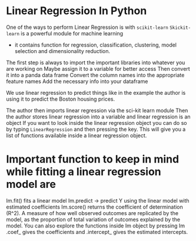 # Linear Regression In Python

One of the ways to perform Linear Regression is with `scikit-learn`
`Skickit-learn` is a powerful module for machine learning
- it contains function for regression, classification, clustering, model selection and dimensionality reduction.

The first step is always to import the important libraries into whatever you are working on
Maybe assign it to a variable for better access
Then convert it into a panda data frame
Convert the column names into the appropriate feature names
Add the necessary info into your dataframe 

We use linear regression to predict things like in the example the author is using it to predict the Boston housing prices.

The author then imports linear regression via the sci-kit learn module
Then the author stores linear regression into a variable and linear regression is an object
If you want to look inside the linear regression object you can do so by typing `LinearRegression` and then pressing the <tab> key. This will give you a list of functions available inside a linear regression object.

# Important function to keep in mind while fitting a linear regression model are 
Im.fit() fits a linear model
Im.predict -> predict Y using the linear model with estimated coefficients
Im.score() returns the coefficient of determination (R^2). A measure of how well observed outcomes are replicated by the model, as the proportion of total variation of outcomes explained by the model.
You can also explore the functions inside Im object by pressing Im <tab>
.coef_ gives the coefficients and .intercept_ gives the estimated intercepts.
